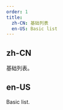 ```yaml
---
order: 1
title:
  zh-CN: 基础列表 
  en-US: Basic list
---
```


## zh-CN

基础列表。

## en-US

Basic list.
